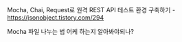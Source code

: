 Mocha, Chai, Request로 원격 REST API 테스트 환경 구축하기 - https://jsonobject.tistory.com/294

Mocha 파일 나누는 법 어케 하는지 알아봐야되나?